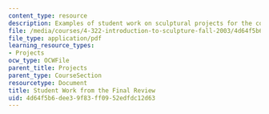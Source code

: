 ```yaml
---
content_type: resource
description: Examples of student work on sculptural projects for the course.
file: /media/courses/4-322-introduction-to-sculpture-fall-2003/4d64f5b6dee39f83ff0952edfdc12d63_sanjitfinal.pdf
file_type: application/pdf
learning_resource_types:
- Projects
ocw_type: OCWFile
parent_title: Projects
parent_type: CourseSection
resourcetype: Document
title: Student Work from the Final Review
uid: 4d64f5b6-dee3-9f83-ff09-52edfdc12d63
---
```

